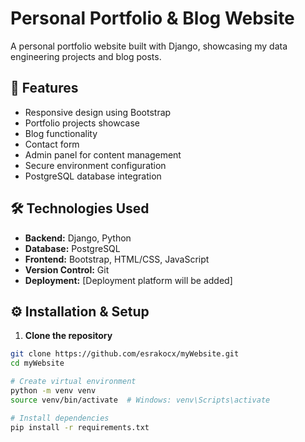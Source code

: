 # Personal Portfolio & Blog Website

A personal portfolio website built with Django, showcasing my data engineering projects and blog posts.

## 🚀 Features

- Responsive design using Bootstrap
- Portfolio projects showcase
- Blog functionality
- Contact form
- Admin panel for content management
- Secure environment configuration
- PostgreSQL database integration

## 🛠 Technologies Used

- **Backend:** Django, Python
- **Database:** PostgreSQL
- **Frontend:** Bootstrap, HTML/CSS, JavaScript
- **Version Control:** Git
- **Deployment:** [Deployment platform will be added]

## ⚙️ Installation & Setup

1. **Clone the repository**
```bash
git clone https://github.com/esrakocx/myWebsite.git
cd myWebsite

# Create virtual environment
python -m venv venv
source venv/bin/activate  # Windows: venv\Scripts\activate

# Install dependencies
pip install -r requirements.txt
```
